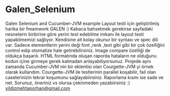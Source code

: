 # Galen_Selenium
Galen Selenium and Cucumber-JVM example
Layout testi için geliştirilmiş harika bir freamwork GALEN :)
Kabaca bahsetmek gerekirse sayfadaki nesnelerin birbirine göre yerini test edebilme imkanı ile layout testi yapabilmemizi sağlıyor. Kendisine ait kolay okunur bir syntaxı ve spec dili var. Sadece elementlerin yerini deği font ,renk ,text gibi gibi bir çok özelliğini control edip otomatize hale getirebilirsiniz. Image compare özelliği de oldukça başarılı. 
HTML formatında oluşan raporda hataların ne olduğunu kodun içine girmeye gerek kalmadan anlayabiliyorsunuz. 
Projede aynı zamanda Cucumber-JVM nin bir eklentisi olan Courgette-JVM yi örnek olarak kullandım. Courgette-JVM ile testlerinin parallel koşabilir, fail olan caselerinizin tekrar koşumunu sağlayabiirsiniz. Raporlama kısmı ise sade ve net.
Sorunuz, öneriniz vs olursa çekinmeden yazabiirsiniz :)
yildizmehtaporhan@gmail.com


